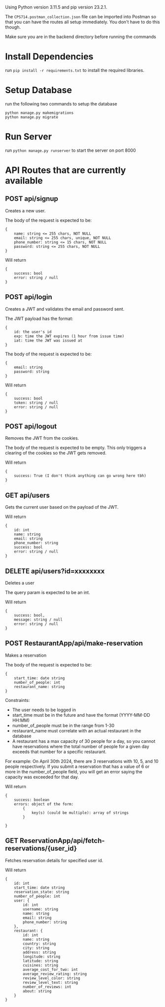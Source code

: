 Using Python version 3.11.5 and pip version 23.2.1.

The `CPS714.postman_collection.json` file can be imported into Postman so that you can have the routes all setup immediately. You don't have to do this though.

Make sure you are in the backend directory before running the commands

# Install Dependencies
run `pip install -r requirements.txt` to install the required libraries.

# Setup Database
run the following two commands to setup the database
```
python manage.py makemigrations
python manage.py migrate
```

# Run Server
run `python manage.py runserver` to start the server on port 8000

# API Routes that are currently available

## POST api/signup
Creates a new user.

The body of the request is expected to be:
```
{
    name: string <= 255 chars, NOT NULL
    email: string <= 255 chars, unique, NOT NULL
    phone_number: string <= 15 chars, NOT NULL
    password: string <= 255 chars, NOT NULL
}
```

Will return
```
{
    success: bool
    error: string / null
}
```

## POST api/login
Creates a JWT and validates the email and password sent.

The JWT payload has the format:
```
{
    id: the user's id
    exp: time the JWT expires (1 hour from issue time)
    iat: time the JWT was issued at
}
```

The body of the request is expected to be:
```
{
    email: string
    password: string
}
```

Will return
```
{
    success: bool
    token: string / null
    error: string / null
}
```

## POST api/logout
Removes the JWT from the cookies.

The body of the request is expected to be empty. This only triggers a clearing of the cookies so the JWT gets removed.

Will return
```
{
    success: True (I don't think anything can go wrong here tbh)
}
```

## GET api/users
Gets the current user based on the payload of the JWT.

Will return
```
{
    id: int
    name: string
    email: string
    phone_number: string
    success: bool
    error: string / null
}
```

## DELETE api/users?id=xxxxxxxx
Deletes a user

The query param is expected to be an int.

Will return
```
{
    success: bool,
    message: string / null
    error: string / null
}
```

## POST RestaurantApp/api/make-reservation
Makes a reservation

The body of the request is expected to be:
```
{
    start_time: date string
    number_of_people: int
    restaurant_name: string
}
```

Constraints:

- The user needs to be logged in
- start_time must be in the future and have the format (YYYY-MM-DD HH:MM)
- number_of_people must be in the range from 1-30
- restaurant_name must correlate with an actual restaurant in the database
- A restaurant has a max capacity of 30 people for a day, so you cannot have reservations where the total number of people for a given day exceeds that number for a specific restaurant.

For example: On April 30th 2024, there are 3 reservations with 10, 5, and 10 people respectively. If you submit a reservation that has a value of 6 or more in the number_of_people field, you will get an error saying the capacity was exceeded for that day.

Will return
```
{
    success: boolean
    errors: object of the form:
        {
            key(s) (could be multiple): array of strings
        }

}
```

## GET ReservationApp/api/fetch-reservations/{user_id}
Fetches reservation details for specified user id.

Will return
```
{
    id: int
    start_time: date string
    reservation_state: string
    number_of_people: int
    user: {
        id: int
        username: string
        name: string
        email: string
        phone_number: string
    },
    restaurant: {
        id: int
        name: string
        country: string
        city: string
        address: string
        longitude: string
        latitude: string
        cuisines: string
        average_cost_for_two: int
        average_review_rating: string
        review_level_color: string
        review_level_text: string
        number_of_reviews: int
        about: string
    }
}
```
